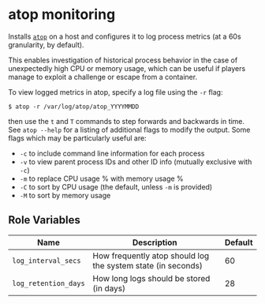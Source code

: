 # atop monitoring

Installs [`atop`](https://github.com/Atoptool/atop) on a host and configures it to log process metrics (at a 60s granularity, by default).

This enables investigation of historical process behavior in the case of unexpectedly high CPU or memory usage, which can be useful if players manage to exploit a challenge or escape from a container.

To view logged metrics in atop, specify a log file using the `-r` flag:

```shell
$ atop -r /var/log/atop/atop_YYYYMMDD
```

then use the `t` and `T` commands to step forwards and backwards in time. See `atop --help` for a
listing of additional flags to modify the output. Some flags which may be particularly useful are:

- `-c` to include command line information for each process
- `-v` to view parent process IDs and other ID info (mutually exclusive with `-c`)
- `-m` to replace CPU usage % with memory usage %
- `-C` to sort by CPU usage (the default, unless `-m` is provided)
- `-M` to sort by memory usage

## Role Variables

| Name | Description | Default |
| --- | --- | --- |
| `log_interval_secs` | How frequently atop should log the system state (in seconds) | 60 |
| `log_retention_days` | How long logs should be stored (in days) | 28 |

